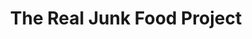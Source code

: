 ---
title: "The Real Junk Food Project"
url: /brighton-and-hove/the-real-junk-food-project/
shop: shop
---